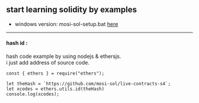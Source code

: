 ## start learning solidity by examples
- windows version: mosi-sol-setup.bat [here](https://github.com/mosi-sol/shell/blob/main/start-learning/mosi-sol-setup.bat) 

---

#### hash id :
hash code example by using nodejs & ethersjs.\
i just add address of source code.
```node
const { ethers } = require("ethers");

let theHash = `https://github.com/mosi-sol/live-contracts-s4`;
let xcodes = ethers.utils.id(theHash)
console.log(xcodes);
```
